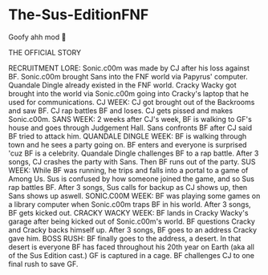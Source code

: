 # The-Sus-EditionFNF
Goofy ahh mod 🤪

THE OFFICIAL STORY

RECRUITMENT LORE: Sonic.c00m was made by CJ after his loss against BF. Sonic.c00m brought Sans into the FNF world via Papyrus' computer. Quandale Dingle already existed in the FNF world. Cracky Wacky got brought into the world via Sonic.c00m going into Cracky's laptop that he used for communications.
CJ WEEK: CJ got brought out of the Backrooms and saw BF. CJ rap battles BF and loses. CJ gets pissed and makes Sonic.c00m.
SANS WEEK: 2 weeks after CJ's week, BF is walking to GF's house and goes through Judgement Hall. Sans confronts BF after CJ said BF tried to attack him.
QUANDALE DINGLE WEEK: BF is walking through town and he sees a party going on. BF enters and everyone is surprised 'cuz BF is a celebrity. Quandale Dingle challenges BF to a rap battle. After 3 songs, CJ crashes the party with Sans. Then BF runs out of the party.
SUS WEEK: While BF was running, he trips and falls into a portal to a game of Among Us. Sus is confused by how someone joined the game, and so Sus rap battles BF. After 3 songs, Sus calls for backup as CJ shows up, then Sans shows up aswell.
SONIC.C00M WEEK: BF was playing some games on a library computer when Sonic.c00m traps BF in his world. After 3 songs, BF gets kicked out.
CRACKY WACKY WEEK: BF lands in Cracky Wacky's garage after being kicked out of Sonic.c00m's world. BF questions Cracky and Cracky backs himself up. After 3 songs, BF goes to an address Cracky gave him.
BOSS RUSH: BF finally goes to the address, a desert. In that desert is everyone BF has faced throughout his 20th year on Earth (aka all of the Sus Edition cast.) GF is captured in a cage. BF challenges CJ to one final rush to save GF.
